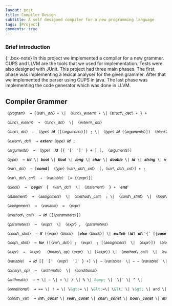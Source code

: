 ```yaml
---
layout: post
title: Compiler Design 
subtitle: A self designed compiler for a new programming language
tags: [Project]
comments: true
---
```


### Brief introduction

{: .box-note}
**I**n this project we implemented a compiler for a new grammer. CUPS and LLVM are the tools that we used for implementation. Tests were also designed with JUnit.
This project had three main phases. The first phase was implementing a lexical analyser for the given grammer. After that we implemented the parser using CUPS in java. The last phase was implementing the code generator which was done in LLVM.


## Compiler Grammer
```xml
〈𝑝𝑟𝑜𝑔𝑟𝑎𝑚〉 → {〈𝑣𝑎𝑟\_𝑑𝑐𝑙〉∗ \| 〈𝑓𝑢𝑛𝑐\_𝑒𝑥𝑡𝑒𝑟𝑛〉∗ \|〈𝑠𝑡𝑟𝑢𝑐𝑡\_𝑑𝑒𝑐〉∗ } +

〈𝑓𝑢𝑛𝑐\_𝑒𝑥𝑡𝑒𝑟𝑛〉 → 〈𝑓𝑢𝑛𝑐\_𝑑𝑐𝑙〉 \| 〈𝑒𝑥𝑡𝑒𝑟𝑛\_𝑑𝑐𝑙〉

〈𝑓𝑢𝑛𝑐\_𝑑𝑐𝑙〉 → 〈𝑡𝑦𝑝𝑒〉𝒊𝒅 ([〈𝑎𝑟𝑔𝑢𝑚𝑒𝑛𝑡𝑠〉]) ; \| 〈𝑡𝑦𝑝𝑒〉𝒊𝒅 (〈𝑎𝑟𝑔𝑢𝑚𝑒𝑛𝑡𝑠〉]) 〈𝑏𝑙𝑜𝑐𝑘〉

〈𝑒𝑥𝑡𝑒𝑟𝑛\_𝑑𝑐𝑙〉 → 𝒆𝒙𝒕𝒆𝒓𝒏〈𝑡𝑦𝑝𝑒〉𝒊𝒅 ;

〈𝑎𝑟𝑔𝑢𝑚𝑒𝑛𝑡𝑠〉 → 〈𝑡𝑦𝑝𝑒〉 𝒊𝒅 [{ ′[′ ′]′ } + ] [, 〈𝑎𝑟𝑔𝑢𝑚𝑒𝑛𝑡𝑠〉]

〈𝑡𝑦𝑝𝑒〉 → 𝒊𝒏𝒕 \| 𝒃𝒐𝒐𝒍 \| 𝒇𝒍𝒐𝒂𝒕 \| 𝒍𝒐𝒏𝒈 \| 𝒄𝒉𝒂𝒓 \| 𝒅𝒐𝒖𝒃𝒍𝒆 \| 𝒊𝒅 \| 𝒔𝒕𝒓𝒊𝒏𝒈 \| 𝒗𝒐𝒊𝒅 \| 𝒂𝒖𝒕𝒐〈𝑠𝑡𝑟𝑢𝑐𝑡\_𝑑𝑒𝑐〉 → 𝒓𝒆𝒄𝒐𝒓𝒅𝒊𝒅𝒃𝒆𝒈𝒊𝒏〈𝑣𝑎𝑟\_𝑑𝑐𝑙〉 + 𝒆𝒏𝒅𝒓𝒆𝒄𝒐𝒓𝒅 ;

〈𝑣𝑎𝑟\_𝑑𝑐𝑙〉 → [𝒄𝒐𝒏𝒔𝒕] 〈𝑡𝑦𝑝𝑒〉〈𝑣𝑎𝑟\_𝑑𝑐𝑙\_𝑐𝑛𝑡〉 [,〈𝑣𝑎𝑟\_𝑑𝑐𝑙\_𝑐𝑛𝑡〉] ∗ ;

〈𝑣𝑎𝑟\_𝑑𝑐𝑙\_𝑐𝑛𝑡〉 → 〈𝑣𝑎𝑟𝑖𝑎𝑏𝑙𝑒〉 [= {〈𝑒𝑥𝑝𝑟〉}]

〈𝑏𝑙𝑜𝑐𝑘〉 → ′𝒃𝒆𝒈𝒊𝒏′ { 〈𝑣𝑎𝑟\_𝑑𝑐𝑙〉 \| 〈𝑠𝑡𝑎𝑡𝑒𝑚𝑒𝑛𝑡〉 } ∗ ′𝒆𝒏𝒅′

〈𝑠𝑡𝑎𝑡𝑒𝑚𝑒𝑛𝑡〉 → 〈𝑎𝑠𝑠𝑖𝑔𝑛𝑚𝑒𝑛𝑡〉 \| 〈𝑚𝑒𝑡ℎ𝑜𝑑\_𝑐𝑎𝑙𝑙〉 ; \| 〈𝑐𝑜𝑛𝑑\_𝑠𝑡𝑚𝑡〉 \| 〈𝑙𝑜𝑜𝑝\_𝑠𝑡𝑚𝑡〉 \| 𝒓𝒆𝒕𝒖𝒓𝒏 [〈𝑒𝑥𝑝𝑟〉]; \| 𝒃𝒓𝒆𝒂𝒌 ; \| 𝒄𝒐𝒏𝒕𝒊𝒏𝒖𝒆 ; \| 𝒔𝒊𝒛𝒆𝒐𝒇(〈𝑡𝑦𝑝𝑒〉)

〈𝑎𝑠𝑠𝑖𝑔𝑛𝑚𝑒𝑛𝑡〉 → 〈𝑣𝑎𝑟𝑖𝑎𝑏𝑙𝑒〉 = 〈𝑒𝑥𝑝𝑟〉

〈𝑚𝑒𝑡ℎ𝑜𝑑\_𝑐𝑎𝑙𝑙〉 → 𝒊𝒅 ([〈𝑝𝑎𝑟𝑎𝑚𝑒𝑡𝑒𝑟𝑠〉])

〈𝑝𝑎𝑟𝑎𝑚𝑒𝑡𝑒𝑟𝑠〉 → 〈𝑒𝑥𝑝𝑟〉 \| 〈𝑒𝑥𝑝𝑟〉, 〈𝑝𝑎𝑟𝑎𝑚𝑒𝑡𝑒𝑟𝑠〉

〈𝑐𝑜𝑛𝑑\_𝑠𝑡𝑚𝑡〉 → 𝒊𝒇 (〈𝑒𝑥𝑝𝑟〉〈𝑏𝑙𝑜𝑐𝑘〉 [𝒆𝒍𝒔𝒆〈𝑏𝑙𝑜𝑐𝑘〉] \| 𝒔𝒘𝒊𝒕𝒄𝒉 (𝒊𝒅) 𝒐𝒇∶′{′ [{𝒄𝒂𝒔𝒆 𝒊𝒏𝒕\_𝒄𝒐𝒏𝒔𝒕∶〈𝑏𝑙𝑜𝑐𝑘〉} ∗] ∗𝒅𝒆𝒇𝒂𝒖𝒍𝒕: 〈𝑏𝑙𝑜𝑐𝑘〉 ′}′

〈𝑙𝑜𝑜𝑝\_𝑠𝑡𝑚𝑡〉 → 𝒇𝒐𝒓 ([〈𝑣𝑎𝑟\_𝑑𝑐𝑙〉] ; 〈𝑒𝑥𝑝𝑟〉 ; [〈𝑎𝑠𝑠𝑖𝑔𝑛𝑚𝑒𝑛𝑡〉 \| 〈𝑒𝑥𝑝𝑟〉]) 〈𝑏𝑙𝑜𝑐𝑘〉 \| 𝒓𝒆𝒑𝒆𝒂𝒕〈𝑏𝑙𝑜𝑐𝑘〉𝒖𝒏𝒕𝒊𝒍 (〈𝑒𝑥𝑝𝑟〉); \| 𝒇𝒐𝒓𝒆𝒂𝒄𝒉(𝒊𝒅𝒊𝒏𝒊𝒅) 〈𝑏𝑙𝑜𝑐𝑘〉

〈𝑒𝑥𝑝𝑟〉 → 〈𝑒𝑥𝑝𝑟〉 〈𝑏𝑖𝑛𝑎𝑟𝑦\_𝑜𝑝〉〈𝑒𝑥𝑝𝑟〉 \| (〈𝑒𝑥𝑝𝑟〉) \| 〈𝑚𝑒𝑡ℎ𝑜𝑑\_𝑐𝑎𝑙𝑙〉 \| 〈𝑣𝑎𝑟𝑖𝑎𝑏𝑙𝑒〉 \| 〈𝑐𝑜𝑛𝑠𝑡\_𝑣𝑎𝑙〉 \| − 〈𝑒𝑥𝑝𝑟〉 \| ! 〈𝑒𝑥𝑝𝑟〉

〈𝑣𝑎𝑟𝑖𝑎𝑏𝑙𝑒〉 → 𝒊𝒅 [{ ′[′ 〈𝑒𝑥𝑝𝑟〉 ′]′ } +] \| ~〈𝑣𝑎𝑟𝑖𝑎𝑏𝑙𝑒〉 \| − −〈𝑣𝑎𝑟𝑖𝑎𝑏𝑙𝑒〉 \| + +〈𝑣𝑎𝑟𝑖𝑎𝑏𝑙𝑒〉 \| 〈𝑣𝑎𝑟𝑖𝑎𝑏𝑙𝑒〉 − − \| 〈𝑣𝑎𝑟𝑖𝑎𝑏𝑙𝑒〉 + +

〈𝑏𝑖𝑛𝑎𝑟𝑦\_𝑜𝑝〉 → 〈𝑎𝑟𝑖𝑡ℎ𝑚𝑎𝑡𝑖𝑐〉 \| 〈𝑐𝑜𝑛𝑑𝑖𝑡𝑖𝑜𝑛𝑎𝑙〉

〈𝑎𝑟𝑖𝑡ℎ𝑚𝑎𝑡𝑖𝑐〉 → + \| − \| ∗ \| / \| % \| &amp; \| ′\|′ \| ^ \|

〈𝑐𝑜𝑛𝑑𝑖𝑡𝑖𝑜𝑛𝑎𝑙〉 → == \| ! = \| \&gt;= \| \&lt;=\| \&lt; \| \&gt; \| and \| or \| not

〈𝑐𝑜𝑛𝑠𝑡\_𝑣𝑎𝑙〉 → 𝒊𝒏𝒕\_𝒄𝒐𝒏𝒔𝒕 \| 𝒓𝒆𝒂𝒍\_𝒄𝒐𝒏𝒔𝒕 \| 𝒄𝒉𝒂𝒓\_𝒄𝒐𝒏𝒔𝒕 \| 𝒃𝒐𝒐𝒍\_𝒄𝒐𝒏𝒔𝒕 \| 𝒔𝒕𝒓𝒊𝒏𝒈\_𝒄𝒐𝒏𝒔𝒕 \| 𝒍𝒐𝒏𝒈\_𝒄𝒐𝒏𝒔t

```
